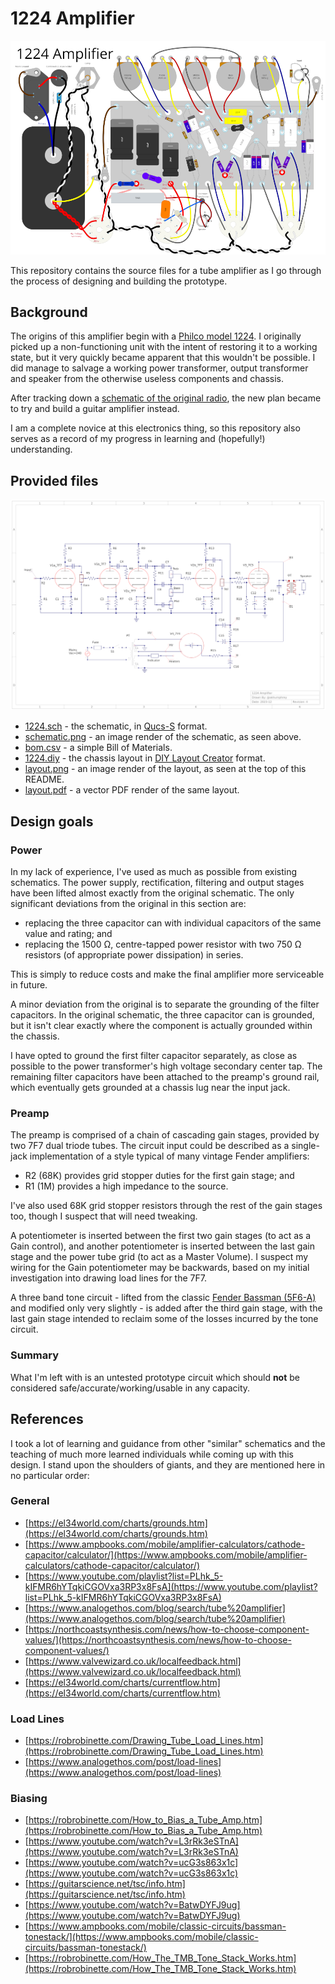 # 1224 Amplifier

[![layout](layout.png)](layout.pdf)

This repository contains the source files for a tube amplifier as I go through the process of designing and building the prototype.

## Background

The origins of this amplifier begin with a [Philco model 1224](https://www.vintageradio.co.nz/model/philco/1224). I originally picked up a non-functioning unit with the intent of restoring it to a working state, but it very quickly became apparent that this wouldn't be possible. I did manage to salvage a working power transformer, output transformer and speaker from the otherwise useless components and chassis.

After tracking down a [schematic of the original radio](https://www.vintageradio.co.nz/static/images/models/philco/1224/Philco_1224_schematic.png), the new plan became to try and build a guitar amplifier instead.

I am a complete novice at this electronics thing, so this repository also serves as a record of my progress in learning and (hopefully!) understanding.

## Provided files

![schematic](schematic.png)

- [1224.sch](1224.sch) - the schematic, in [Qucs-S](https://ra3xdh.github.io/) format.
- [schematic.png](schematic.png) - an image render of the schematic, as seen above.
- [bom.csv](bom.csv) - a simple Bill of Materials.
- [1224.diy](1224.diy) - the chassis layout in [DIY Layout Creator](https://github.com/bancika/diy-layout-creator) format.
- [layout.png](layout.png) - an image render of the layout, as seen at the top of this README.
- [layout.pdf](layout.pdf) - a vector PDF render of the same layout.

## Design goals

### Power

In my lack of experience, I've used as much as possible from existing schematics. The power supply, rectification, filtering and output stages have been lifted almost exactly from the original schematic. The only significant deviations from the original in this section are:

- replacing the three capacitor can with individual capacitors of the same value and rating; and
- replacing the 1500 Ω, centre-tapped power resistor with two 750 Ω resistors (of appropriate power dissipation) in series.

This is simply to reduce costs and make the final amplifier more serviceable in future.

A minor deviation from the original is to separate the grounding of the filter capacitors. In the original schematic, the three capacitor can is grounded, but it isn't clear exactly where the component is actually grounded within the chassis.

I have opted to ground the first filter capacitor separately, as close as possible to the power transformer's high voltage secondary center tap. The remaining filter capacitors have been attached to the preamp's ground rail, which eventually gets grounded at a chassis lug near the input jack.

### Preamp

The preamp is comprised of a chain of cascading gain stages, provided by two 7F7 dual triode tubes. The circuit input could be described as a single-jack implementation of a style typical of many vintage Fender amplifiers:
- R2 (68K) provides grid stopper duties for the first gain stage; and
- R1 (1M) provides a high impedance to the source.

I've also used 68K grid stopper resistors through the rest of the gain stages too, though I suspect that will need tweaking.

A potentiometer is inserted between the first two gain stages (to act as a Gain control), and another potentiometer is inserted between the last gain stage and the power tube grid (to act as a Master Volume). I suspect my wiring for the Gain potentiometer may be backwards, based on my initial investigation into drawing load lines for the 7F7.

A three band tone circuit - lifted from the classic [Fender Bassman (5F6-A)](https://en.wikipedia.org/wiki/Fender_Bassman) and modified only very slightly - is added after the third gain stage, with the last gain stage intended to reclaim some of the losses incurred by the tone circuit.

### Summary

What I'm left with is an untested prototype circuit which should **not** be considered safe/accurate/working/usable in any capacity.

## References

I took a lot of learning and guidance from other "similar" schematics and the teaching of much more learned individuals while coming up with this design. I stand upon the shoulders of giants, and they are mentioned here in no particular order:

### General

- [https://el34world.com/charts/grounds.htm](https://el34world.com/charts/grounds.htm)
- [https://www.ampbooks.com/mobile/amplifier-calculators/cathode-capacitor/calculator/](https://www.ampbooks.com/mobile/amplifier-calculators/cathode-capacitor/calculator/)
- [https://www.youtube.com/playlist?list=PLhk_5-kIFMR6hYTqkiCGOVxa3RP3x8FsA](https://www.youtube.com/playlist?list=PLhk_5-kIFMR6hYTqkiCGOVxa3RP3x8FsA)
- [https://www.analogethos.com/blog/search/tube%20amplifier](https://www.analogethos.com/blog/search/tube%20amplifier)
- [https://northcoastsynthesis.com/news/how-to-choose-component-values/](https://northcoastsynthesis.com/news/how-to-choose-component-values/)
- [https://www.valvewizard.co.uk/localfeedback.html](https://www.valvewizard.co.uk/localfeedback.html)
- [https://el34world.com/charts/currentflow.htm](https://el34world.com/charts/currentflow.htm)

### Load Lines

- [https://robrobinette.com/Drawing_Tube_Load_Lines.htm](https://robrobinette.com/Drawing_Tube_Load_Lines.htm)
- [https://www.analogethos.com/post/load-lines](https://www.analogethos.com/post/load-lines)

### Biasing

- [https://robrobinette.com/How_to_Bias_a_Tube_Amp.htm](https://robrobinette.com/How_to_Bias_a_Tube_Amp.htm)
- [https://www.youtube.com/watch?v=L3rRk3eSTnA](https://www.youtube.com/watch?v=L3rRk3eSTnA)
- [https://www.youtube.com/watch?v=ucG3s863x1c](https://www.youtube.com/watch?v=ucG3s863x1c)
- [https://guitarscience.net/tsc/info.htm](https://guitarscience.net/tsc/info.htm)
- [https://www.youtube.com/watch?v=BatwDYFJ9ug](https://www.youtube.com/watch?v=BatwDYFJ9ug)
- [https://www.ampbooks.com/mobile/classic-circuits/bassman-tonestack/](https://www.ampbooks.com/mobile/classic-circuits/bassman-tonestack/)
- [https://robrobinette.com/How_The_TMB_Tone_Stack_Works.htm](https://robrobinette.com/How_The_TMB_Tone_Stack_Works.htm)
